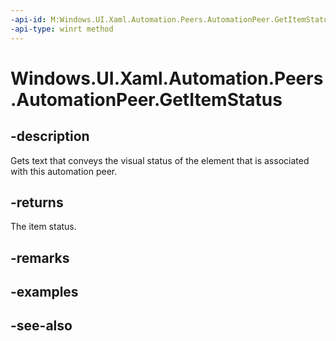 ```yaml
---
-api-id: M:Windows.UI.Xaml.Automation.Peers.AutomationPeer.GetItemStatus
-api-type: winrt method
---
```


<!-- Method syntax
public string GetItemStatus()
-->

# Windows.UI.Xaml.Automation.Peers.AutomationPeer.GetItemStatus

## -description
Gets text that conveys the visual status of the element that is associated with this automation peer.



## -returns
The item status.

## -remarks

## -examples

## -see-also
